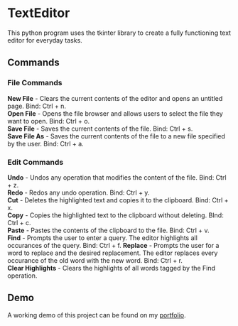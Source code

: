 # TextEditor
This python program uses the tkinter library to create a fully functioning text editor for everyday tasks.

## Commands

### File Commands
**New File** - Clears the current contents of the editor and opens an untitled page. Bind: Ctrl + n.  
**Open File** - Opens the file browser and allows users to select the file they want to open. Bind: Ctrl + o.  
**Save File** - Saves the current contents of the file. Bind: Ctrl + s.  
**Save File As** - Saves the current contents of the file to a new file specified by the user. Bind: Ctrl + a.  

### Edit Commands
**Undo** - Undos any operation that modifies the content of the file. Bind: Ctrl + z.  
**Redo** - Redos any undo operation. Bind: Ctrl + y.  
**Cut** - Deletes the highlighted text and copies it to the clipboard. Bind: Ctrl + x.  
**Copy** - Copies the highlighted text to the clipboard without deleting. BInd: Ctrl + c.  
**Paste** - Pastes the contents of the clipboard to the file. Bind: Ctrl + v.  
**Find** - Prompts the user to enter a query. The editor highlights all occurances of the query. Bind: Ctrl + f. 
**Replace** - Prompts the user for a word to replace and the desired replacement. The editor replaces every occurance of the old word with the new word. Bind: Ctrl + r.  
**Clear Highlights** - Clears the highlights of all words tagged by the Find operation. 


## Demo
A working demo of this project can be found on my [portfolio](https://ajaytalanki.github.io/portfolio/).
